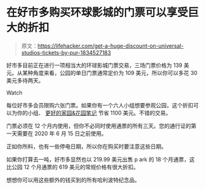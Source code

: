 # 在好市多购买环球影城的门票可以享受巨大的折扣

> 原文：<https://lifehacker.com/get-a-huge-discount-on-universal-studios-tickets-by-pur-1834527183>

好市多目前正在进行一项相当大的环球影城门票交易，三场门票价格为 139 美元。从某种角度来看，公园的单日门票通常定价为 109 美元，所以你可以多花 30 美元多待两天。

Watch

每位好市多会员限购六张门票。如果你有一个六人小组想要参观公园，这个折扣可以为你的小组、 [更好的家园&花园笔记](https://www.bhg.com/news/costco-is-selling-insanely-cheap-tickets-to-universal-studios/) 节省 1100 美元。不错的交易。

门票必须在 12 个月内使用，但你不必同时使用通票的所有三天。您的通行证的第一天需要在 2020 年 6 月 15 日之前使用。

正如你所料，也有一些停电日期，所以你在购买时要注意这些日期。

如果你打算去一吨，好市多显然也以 219.99 美元出售 p ark 的 18 个月通票，这比公园 12 个月通票的 619 美元的常规价格有很大折扣。

想想你可以用这些额外的钱买到的所有哈利波特纪念品。